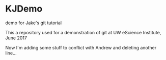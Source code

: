 # KJDemo
demo for Jake's git tutorial

This a repository used for a demonstration of git at UW eScience Institute, June 2017

Now I'm adding some stuff to conflict with Andrew and deleting another line...
